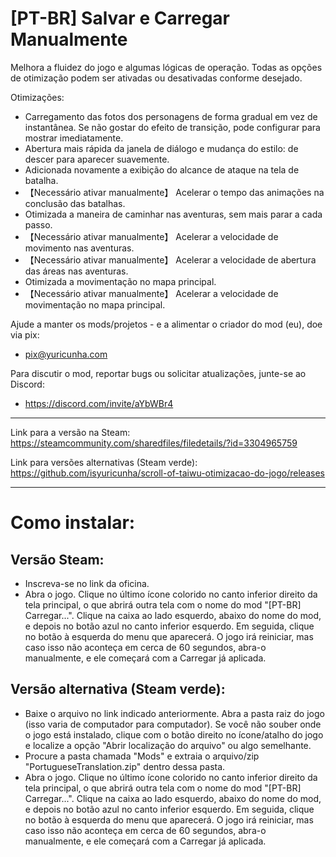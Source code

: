 # [PT-BR] Salvar e Carregar Manualmente

Melhora a fluidez do jogo e algumas lógicas de operação. Todas as opções de otimização podem ser ativadas ou desativadas conforme desejado.

Otimizações:
* Carregamento das fotos dos personagens de forma gradual em vez de instantânea. Se não gostar do efeito de transição, pode configurar para mostrar imediatamente.
* Abertura mais rápida da janela de diálogo e mudança do estilo: de descer para aparecer suavemente.
* Adicionada novamente a exibição do alcance de ataque na tela de batalha.
* 【Necessário ativar manualmente】 Acelerar o tempo das animações na conclusão das batalhas.
* Otimizada a maneira de caminhar nas aventuras, sem mais parar a cada passo.
* 【Necessário ativar manualmente】 Acelerar a velocidade de movimento nas aventuras.
* 【Necessário ativar manualmente】 Acelerar a velocidade de abertura das áreas nas aventuras.
* Otimizada a movimentação no mapa principal.
* 【Necessário ativar manualmente】 Acelerar a velocidade de movimentação no mapa principal.

Ajude a manter os mods/projetos - e a alimentar o criador do mod (eu), doe via pix:
- pix@yuricunha.com

Para discutir o mod, reportar bugs ou solicitar atualizações, junte-se ao Discord: 
- https://discord.com/invite/aYbWBr4

---


Link para a versão na Steam: https://steamcommunity.com/sharedfiles/filedetails/?id=3304965759

Link para versões alternativas (Steam verde): https://github.com/isyuricunha/scroll-of-taiwu-otimizacao-do-jogo/releases

---

# Como instalar:

## Versão Steam:

- Inscreva-se no link da oficina.
- Abra o jogo. Clique no último ícone colorido no canto inferior direito da tela principal, o que abrirá outra tela com o nome do mod "[PT-BR] Carregar...". Clique na caixa ao lado esquerdo, abaixo do nome do mod, e depois no botão azul no canto inferior esquerdo. Em seguida, clique no botão à esquerda do menu que aparecerá. O jogo irá reiniciar, mas caso isso não aconteça em cerca de 60 segundos, abra-o manualmente, e ele começará com a Carregar já aplicada.

## Versão alternativa (Steam verde):

- Baixe o arquivo no link indicado anteriormente. Abra a pasta raiz do jogo (isso varia de computador para computador). Se você não souber onde o jogo está instalado, clique com o botão direito no ícone/atalho do jogo e localize a opção "Abrir localização do arquivo" ou algo semelhante.
- Procure a pasta chamada "Mods" e extraia o arquivo/zip "PortugueseTranslation.zip" dentro dessa pasta.
- Abra o jogo. Clique no último ícone colorido no canto inferior direito da tela principal, o que abrirá outra tela com o nome do mod "[PT-BR] Carregar...". Clique na caixa ao lado esquerdo, abaixo do nome do mod, e depois no botão azul no canto inferior esquerdo. Em seguida, clique no botão à esquerda do menu que aparecerá. O jogo irá reiniciar, mas caso isso não aconteça em cerca de 60 segundos, abra-o manualmente, e ele começará com a Carregar já aplicada.
